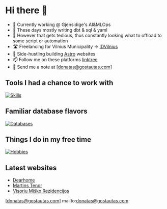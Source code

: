# Hi there 👋

- 🔭 Currently working @ Gjensidige's AI&MLOps
- 🌱 These days mostly writing dbt & sql & yaml
- 🐍 However that gets tedious, thus constantly looking what to offload to some script or automation
- 🛣️ Freelancing for Vilnius Municipality -> [IDVilnius]
- 🦾 Side-hustling building [Astro] websites
- 📫 Follow me on these platforms [linktree]
- 📧 Send me a note at [donatas@gostautas.com]

## Tools I had a chance to work with

[![Skills](https://skillicons.dev/icons?i=aws,ansible,astro,azure,cloudflare,docker,fastapi,git,grafana,linux,pug,py,tailwind,terraform)](https://skillicons.dev)

## Familiar database flavors

[![Databases](https://skillicons.dev/icons?i=elasticsearch,mysql,postgres,rabbitmq,redis,sqlite)](https://skillicons.dev)

## Things I do in my free time

[![Hobbies](https://skillicons.dev/icons?i=ableton,arduino,raspberrypi,unreal)](https://skillicons.dev)

## Latest websites

- [Dearhome]
- [Martins Tenor]
- [Visoriu Miško Rezidencijos]

<!-- ![My Github Stats](https://github-readme-stats.vercel.app/api?username=psychonout) -->

[Astro]: https://astro.js
[linktree]: https://linktr.ee/psychonout
[IDVilnius]: https://idvilnius.lt
[donatas@gostautas.com] mailto:donatas@gostautas.com

[Martins Tenor]: https://martinstenor.com
[Dearhome]: https://dearhome.lt
[Visoriu Miško Rezidencijos]: https://visoriumiskorezidencijos.lt
